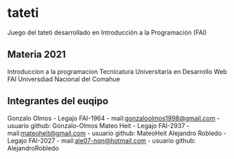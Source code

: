 # tateti
Juego del tateti desarrollado en Introducción a la Programación (FAI)

 ## Materia  2021

 Introduccion a la programacion
 Tecnicatura Universitaria en Desarrollo Web
 FAI
 Universdiad Nacional del Comahue

 ## Integrantes del euqipo 

 Gonzalo Olmos - Legajo FAI-1964 - mail:gonzaloolmos1998@gmail.com - usuario github: Gonzalo-Olmos
 Mateo Heit - Legajo FAI-2937 - mail:mateoheit@gmail.com - usuario github: MateoHeit
 Alejandro Robledo - Legajo FAI-2027 - mail:ale07-nqn@hotmail.com - usuario github: AlejandroRobledo
